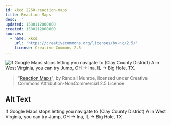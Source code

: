 ```yaml
---
id: xkcd.2260-reaction-maps
title: Reaction Maps
desc: ''
updated: 1580112000000
created: 1580112000000
sources:
  - name: xkcd
    url: 'https://creativecommons.org/licenses/by-nc/2.5/'
    license: Creative Commons 2.5
---
```

![If Google Maps stops letting you navigate to (Clay County District) A in West Virginia, you can try Jump, OH -> Ina, IL -> Big Hole, TX.](https://imgs.xkcd.com/comics/reaction_maps.png)
> "[Reaction Maps](https://xkcd.com/2260/)", by Randall Munroe, licensed under Creative Commons Attribution-NonCommercial 2.5 License

## Alt Text
If Google Maps stops letting you navigate to (Clay County District) A in West Virginia, you can try Jump, OH -> Ina, IL -> Big Hole, TX.
